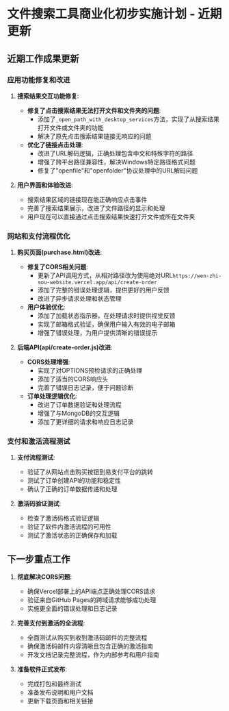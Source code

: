 # 文件搜索工具商业化初步实施计划 - 近期更新

## 近期工作成果更新

### 应用功能修复和改进

1. **搜索结果交互功能修复**:
   - **修复了点击搜索结果无法打开文件和文件夹的问题**:
     - 添加了`_open_path_with_desktop_services`方法，实现了从搜索结果打开文件或文件夹的功能
     - 解决了原先点击搜索结果链接无响应的问题
   - **优化了链接点击处理**:
     - 改进了URL解码逻辑，正确处理包含中文和特殊字符的路径
     - 增强了跨平台路径兼容性，解决Windows特定路径格式问题
     - 修复了"openfile"和"openfolder"协议处理中的URL解码问题

2. **用户界面和体验改进**:
   - 搜索结果区域的链接现在能正确响应点击事件
   - 完善了搜索结果展示，改进了文件路径的显示和处理
   - 用户现在可以直接通过点击搜索结果快速打开文件或所在文件夹

### 网站和支付流程优化

1. **购买页面(purchase.html)改进**:
   - **修复了CORS相关问题**:
     - 更新了API调用方式，从相对路径改为使用绝对URL`https://wen-zhi-sou-website.vercel.app/api/create-order`
     - 添加了完整的错误处理逻辑，提供更好的用户反馈
     - 改进了异步请求处理和状态管理
   - **用户体验优化**:
     - 添加了加载状态指示器，在处理请求时提供视觉反馈
     - 实现了邮箱格式验证，确保用户输入有效的电子邮箱
     - 增强了错误处理，为用户提供清晰的错误提示

2. **后端API(api/create-order.js)改进**:
   - **CORS处理增强**:
     - 实现了对OPTIONS预检请求的正确处理
     - 添加了适当的CORS响应头
     - 完善了错误日志记录，便于问题诊断
   - **订单处理逻辑优化**:
     - 改进了订单数据验证和处理流程
     - 增强了与MongoDB的交互逻辑
     - 添加了更详细的请求和响应日志记录

### 支付和激活流程测试

1. **支付流程测试**:
   - 验证了从网站点击购买按钮到易支付平台的跳转
   - 测试了订单创建API的功能和稳定性
   - 确认了正确的订单数据传递和处理

2. **激活码验证测试**:
   - 检查了激活码格式验证逻辑
   - 验证了软件内激活流程的可用性
   - 测试了激活状态的正确保存和加载

## 下一步重点工作

1. **彻底解决CORS问题**:
   - 确保Vercel部署上的API端点正确处理CORS请求
   - 验证来自GitHub Pages的跨域请求能够成功处理
   - 实施更全面的错误处理和日志记录

2. **完善支付到激活的全流程**:
   - 全面测试从购买到收到激活码邮件的完整流程
   - 确保激活码邮件内容清晰且包含正确的激活指南
   - 开发文档记录完整流程，作为内部参考和用户指南

3. **准备软件正式发布**:
   - 完成打包和最终测试
   - 准备发布说明和用户文档
   - 更新下载页面和相关链接 